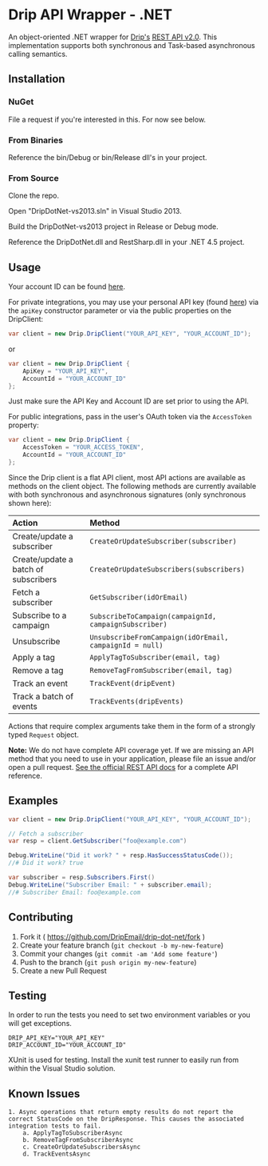 # Drip API Wrapper - .NET

An object-oriented .NET wrapper for [Drip's](https://www.getdrip.com/) [REST API v2.0](https://www.getdrip.com/docs/rest-api).
This implementation supports both synchronous and Task-based asynchronous calling semantics.

## Installation

### NuGet

File a request if you're interested in this. For now see below.

### From Binaries

Reference the bin/Debug or bin/Release dll's in your project.

### From Source

Clone the repo.

Open "DripDotNet-vs2013.sln" in Visual Studio 2013.

Build the DripDotNet-vs2013 project in Release or Debug mode.

Reference the DripDotNet.dll and RestSharp.dll in your .NET 4.5 project.

## Usage

Your account ID can be found [here](https://www.getdrip.com/settings/site).

For private integrations, you may use your personal API key (found
[here](https://www.getdrip.com/user/edit)) via the `apiKey` constructor parameter
or via the public properties on the DripClient:

```c#
var client = new Drip.DripClient("YOUR_API_KEY", "YOUR_ACCOUNT_ID");
```

or

```c#
var client = new Drip.DripClient {
	ApiKey = "YOUR_API_KEY",
	AccountId = "YOUR_ACCOUNT_ID"
};
```

Just make sure the API Key and Account ID are set prior to using the API.

For public integrations, pass in the user's OAuth token via the `AccessToken`
property:

```c#
var client = new Drip.DripClient {
	AccessToken = "YOUR_ACCESS_TOKEN",
	AccountId = "YOUR_ACCOUNT_ID"
};
```

Since the Drip client is a flat API client, most API actions are available
as methods on the client object. The following methods are currently available with
both synchronous and asynchronous signatures (only synchronous shown here):

| Action                     | Method                                                  |
| :------------------------- | :------------------------------------------------------ |
| Create/update a subscriber | `CreateOrUpdateSubscriber(subscriber)`                  |
| Create/update a batch of subscribers | `CreateOrUpdateSubscribers(subscribers)`      |
| Fetch a subscriber         | `GetSubscriber(idOrEmail)`                              |
| Subscribe to a campaign    | `SubscribeToCampaign(campaignId, campaignSubscriber)`   |
| Unsubscribe                | `UnsubscribeFromCampaign(idOrEmail, campaignId = null)` |
| Apply a tag                | `ApplyTagToSubscriber(email, tag)`                      |
| Remove a tag               | `RemoveTagFromSubscriber(email, tag)`                   |
| Track an event             | `TrackEvent(dripEvent)`                                 |
| Track a batch of events    | `TrackEvents(dripEvents)`                               |

Actions that require complex arguments take them in the form of a strongly typed 
`Request` object.

**Note:** We do not have complete API coverage yet. If we are missing an API method
that you need to use in your application, please file an issue and/or open a
pull request. [See the official REST API docs](https://www.getdrip.com/docs/rest-api)
for a complete API reference.

## Examples

```c#
var client = new Drip.DripClient("YOUR_API_KEY", "YOUR_ACCOUNT_ID");

// Fetch a subscriber
var resp = client.GetSubscriber("foo@example.com")

Debug.WriteLine("Did it work? " + resp.HasSuccessStatusCode());
//# Did it work? true

var subscriber = resp.Subscribers.First()
Debug.WriteLine("Subscriber Email: " + subscriber.email);
//# Subscriber Email: foo@example.com
```

## Contributing

1. Fork it ( https://github.com/DripEmail/drip-dot-net/fork )
2. Create your feature branch (`git checkout -b my-new-feature`)
3. Commit your changes (`git commit -am 'Add some feature'`)
4. Push to the branch (`git push origin my-new-feature`)
5. Create a new Pull Request

## Testing

In order to run the tests you need to set two environment variables or you 
will get exceptions.

	DRIP_API_KEY="YOUR_API_KEY"
	DRIP_ACCOUNT_ID="YOUR_ACCOUNT_ID"

XUnit is used for testing. Install the xunit test runner to easily run from 
within the Visual Studio solution.

## Known Issues

	1. Async operations that return empty results do not report the correct StatusCode on the DripResponse. This causes the associated integration tests to fail.
		a. ApplyTagToSubscriberAsync
		b. RemoveTagFromSubscriberAsync
		c. CreateOrUpdateSubscribersAsync
		d. TrackEventsAsync
